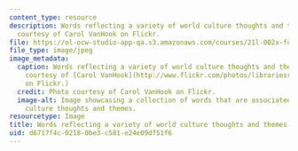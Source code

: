 ```yaml
---
content_type: resource
description: Words reflecting a variety of world culture thoughts and themes. Photo
  courtesy of Carol VanHook on Flickr.
file: https://ol-ocw-studio-app-qa.s3.amazonaws.com/courses/21l-002x-foundations-of-world-culture-ii-world-literatures-and-texts-spring-2012/d6717f4c02180be3c581e24e09df51f6_21l-002xs12-th.jpg
file_type: image/jpeg
image_metadata:
  caption: Words reflecting a variety of world culture thoughts and themes. (Photo
    courtesy of [Carol VanHook](http://www.flickr.com/photos/librariesrock/4105799665/)
    on Flickr.)
  credit: Photo courtesy of Carol VanHook on Flickr.
  image-alt: Image showcasing a collection of words that are associated with world
    culture thoughts and themes.
resourcetype: Image
title: Words reflecting a variety of world culture thoughts and themes
uid: d6717f4c-0218-0be3-c581-e24e09df51f6
---
```

